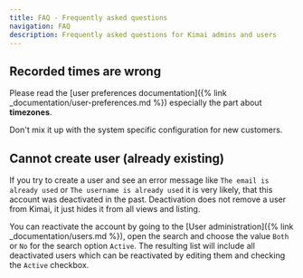 ```yaml
---
title: FAQ - Frequently asked questions
navigation: FAQ
description: Frequently asked questions for Kimai admins and users
---
```


## Recorded times are wrong

Please read the [user preferences documentation]({% link _documentation/user-preferences.md %}) especially the part
about **timezones**.

Don't mix it up with the system specific configuration for new customers.

## Cannot create user (already existing)

If you try to create a user and see an error message like `The email is already used` or `The username is already used` 
it is very likely, that this account was deactivated in the past. Deactivation does not remove a user from Kimai, 
it just hides it from all views and listing.

You can reactivate the account by going to the [User administration]({% link _documentation/users.md %}), open the 
search and choose the value `Both` or `No` for the search option `Active`. The resulting list will include all 
deactivated users which can be reactivated by editing them and checking the `Active` checkbox.
 
